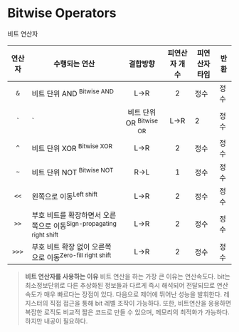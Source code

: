 # Bitwise Operators

<p class="sub-title">비트 연산자</p>

|연산자|수행되는 연산|결합방향|피연산자 개수|피연산자 타입|반환|
|:---:|---|:---:|:---:|---|---|
`&`|비트 단위 AND <sup>Bitwise AND</sup>|L->R|2|정수|정수
`|`|비트 단위 OR <sup>Bitwise OR</sup>|L->R|2|정수|정수
`^`|비트 단위 XOR <sup>Bitwise XOR</sup>|L->R|2|정수|정수
`~`|비트 단위 NOT <sup>Bitwise NOT</sup>|R->L|1|정수|정수
`<<`|왼쪽으로 이동<sup>Left shift</sup>|L->R|2|정수|정수
`>>`|부호 비트를 확장하면서 오른쪽으로 이동<sup>Sign-propagating right shift</sup>|L->R|2|정수|정수
`>>>`|부호 비트 확장 없이 오른쪽으로 이동<sup>Zero-fill right shift</sup>|L->R|2|정수|정수

> **비트 연산자를 사용하는 이유**
>  비트 연산을 하는 가장 큰 이유는 연산속도다.  bit는 최소정보단위로 다른 추상화된 정보들과 다르게 즉시 해석되어 전달되므로 연산 속도가 매우 빠르다는 장점이 있다.
> 다음으로 제어에 뛰어난 성능을 발휘한다. 레지스터의 직접 접근을 통해 bit 레벨 조작이 가능하다. 
> 또한, 비트연산을 응용하면 복잡한 로직도 비교적 짧은 코드로 만들 수 있으며, 메모리의 최적화가 가능하다. 하지만 내공이 필요하다.